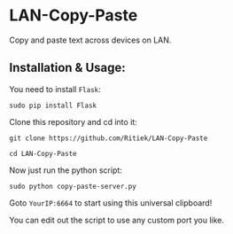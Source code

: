 # LAN-Copy-Paste

Copy and paste text across devices on LAN.

## Installation & Usage:

You need to install `Flask`:

`sudo pip install Flask`

Clone this repository and cd into it:

`git clone https://github.com/Ritiek/LAN-Copy-Paste`

`cd LAN-Copy-Paste`

Now just run the python script:

`sudo python copy-paste-server.py`

Goto `YourIP:6664` to start using this universal clipboard!

You can edit out the script to use any custom port you like.
